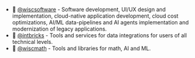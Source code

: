 - 🔭 [@wiscsoftware](https://github.com/wiscsoftware) - Software development, UI/UX design and implementation, cloud-native application development, cloud cost optimizations, AI/ML data-pipelines and AI agents implementation and modernization of legacy applications.
- 🔧 [@intbricks](https://github.com/intbricks) - Tools and services for data integrations for users of all technical levels.
- 🔨 [@wiscmath](https://github.com/wiscmath) - Tools and libraries for math, AI and ML.

<!--
- 🔭 Building tools and compilers for data, systems integrations and analytics. 
- 🔧 Systems programming, application development to scientific computing. 
🔨 Use Zig, Rust and Go. -->

<!--
## Writings
* [Building and Installing LLVM on Apple Mac M1 and on Linux](./llvm-install.md)
* [LLVM Tool Chain](llvm-tool-chain.md)
* [Writing a Compiler Using LLVM: Cool Language](./compiler.md)
* [Writing a Compiler Using LLVM: Building a BigNum Calculator](https://github.com/rajikak/bignum/blob/main/README.md)

### Projects
* [Design and Implementation of a REST API for Curricular data in Higher Education](https://github.com/rajikak/curricular-api) 
* [Parser for parsing REST query parameters](https://github.com/rajikak/query-parser)
* [High performance EDI parser written in Zig](https://github.com/rajikak/edi)
* [Collection of system tools written in Rust](https://github.com/rajikak/tool-chain)
* [Collection of Zig examples](https://github.com/rajikak/zig-examples)
* [Writing a Compiler Using LLVM: Building a BigNum Calculator](https://github.com/rajikak/bignum)
* [Collection of C systems programs](https://github.com/rajikak/system)
-->
